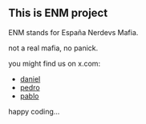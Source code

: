 ## This is ENM project

ENM stands for España Nerdevs Mafia.

not a real mafia,  no panick.


you might find us on x.com:

- <a href="https://x.com/neocathedral" target="_blank">daniel</a>
- <a href="https://x.com/_setPedro" target="_blank">pedro</a>
- <a href="https://x.com/rodmarkun" target="_blank">pablo</a>


happy coding...
